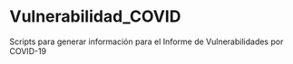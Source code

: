 # Vulnerabilidad_COVID
Scripts para generar información para el Informe de Vulnerabilidades por COVID-19
